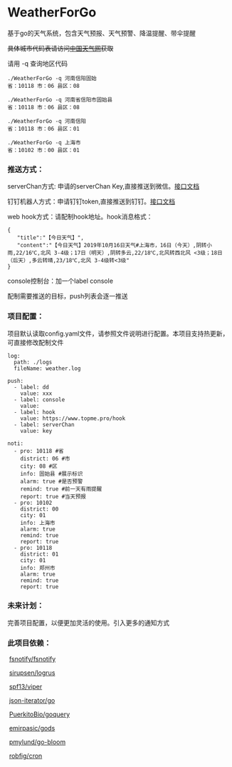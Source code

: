# WeatherForGo
基于go的天气系统，包含天气预报、天气预警、降温提醒、带伞提醒



~~具体城市代码表请访问[中国天气网](https://www.weather.com)获取~~

请用 -q 查询地区代码

```
./WeatherForGo -q 河南信阳固始
省：10118 市：06 县区：08

./WeatherForGo -q 河南省信阳市固始县
省：10118 市：06 县区：08

./WeatherForGo -q 河南信阳
省：10118 市：06 县区：01

./WeatherForGo -q 上海市
省：10102 市：00 县区：01
```



### 推送方式：
serverChan方式: 申请的serverChan Key,直接推送到微信。[接口文档](https://sc.ftqq.com/)

钉钉机器人方式：申请钉钉token,直接推送到钉钉。[接口文档](https://ding-doc.dingtalk.com/doc#/serverapi2/qf2nxq)

web hook方式：请配制hook地址。hook消息格式：
```
{
   "title":"【今日天气】",
   "content":"【今日天气】2019年10月16日天气#上海市，16日（今天）,阴转小雨,22/16℃,北风 3-4级；17日（明天）,阴转多云,22/18℃,北风转西北风 <3级；18日（后天）,多云转晴,23/18℃,北风 3-4级转<3级"
}
```
console控制台：加一个label console

配制需要推送的目标，push列表会逐一推送

### 项目配置：

项目默认读取config.yaml文件，请参照文件说明进行配置。本项目支持热更新，可直接修改配制文件

```
log:
  path: ./logs
  fileName: weather.log

push:
  - label: dd
    value: xxx
  - label: console
    value:
  - label: hook
    value: https://www.topme.pro/hook
  - label: serverChan
    value: key

noti:
  - pro: 10118 #省
    district: 06 #市
    city: 08 #区
    info: 固始县 #展示标识
    alarm: true #是否预警
    remind: true #前一天有雨提醒
    report: true #当天预报
  - pro: 10102
    district: 00
    city: 01
    info: 上海市
    alarm: true
    remind: true
    report: true
  - pro: 10118
    district: 01
    city: 01
    info: 郑州市
    alarm: true
    remind: true
    report: true
```



### 未来计划：

完善项目配置，以便更加灵活的使用。引入更多的通知方式


### 此项目依赖：

​    [fsnotify/fsnotify](https://github.com/fsnotify/fsnotify)

​    [sirupsen/logrus](https://github.com/sirupsen/logrus)

​    [spf13/viper](https://github.com/spf13/viper)

​    [json-iterator/go](https://github.com/json-iterator/go)

​    [PuerkitoBio/goquery](https://github.com/PuerkitoBio/goquery)

​    [emirpasic/gods](https://github.com/emirpasic/gods)

​    [pmylund/go-bloom](https://github.com/pmylund/go-bloom)

​    [robfig/cron](https://github.com/robfig/cron)